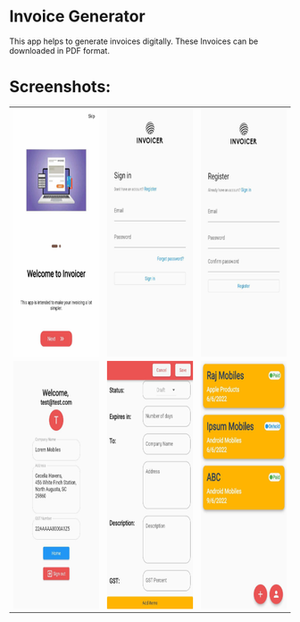 # Invoice Generator

This app helps to generate invoices digitally. These Invoices can be downloaded in PDF format.

# Screenshots:
<table>
    <tr>
        <td><img src="images/demo_1.jpeg" height=444 width=250></td>
        <td><img src="images/demo_2.jpeg" height=444 width=250></td>
        <td><img src="images/demo_3.jpeg" height=444 width=250></td>
    </tr>
    <tr>
        <td><img src="images/demo_4.jpeg" height=444 width=250></td>
        <td><img src="images/demo_5.jpeg" height=444 width=250></td>
        <td><img src="images/demo_6.jpeg" height=444 width=250></td>
    </tr>
</table>
